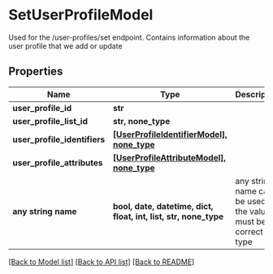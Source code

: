 # SetUserProfileModel

Used for the /user-profiles/set endpoint. Contains information about the user profile that we add or update

## Properties
Name | Type | Description | Notes
------------ | ------------- | ------------- | -------------
**user_profile_id** | **str** |  | 
**user_profile_list_id** | **str, none_type** |  | [optional] 
**user_profile_identifiers** | [**[UserProfileIdentifierModel], none_type**](UserProfileIdentifierModel.md) |  | [optional] 
**user_profile_attributes** | [**[UserProfileAttributeModel], none_type**](UserProfileAttributeModel.md) |  | [optional] 
**any string name** | **bool, date, datetime, dict, float, int, list, str, none_type** | any string name can be used but the value must be the correct type | [optional]

[[Back to Model list]](../README.md#documentation-for-models) [[Back to API list]](../README.md#documentation-for-api-endpoints) [[Back to README]](../README.md)



